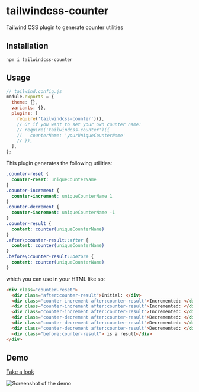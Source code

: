 # tailwindcss-counter
Tailwind CSS plugin to generate counter utilities

## Installation

```shell_script
npm i tailwindcss-counter
```

## Usage

```javascript
// tailwind.config.js
module.exports = {
  theme: {},
  variants: {},
  plugins: [
    require('tailwindcss-counter')(),
    // Or if you want to set your own counter name:
    // require('tailwindcss-counter')({
    //   counterName: 'yourUniqueCounterName'
    // }),
  ],
};
```

This plugin generates the following utilities:

```css
.counter-reset {
  counter-reset: uniqueCounterName
}
.counter-increment {
  counter-increment: uniqueCounterName 1
}
.counter-decrement {
  counter-increment: uniqueCounterName -1
}
.counter-result {
  content: counter(uniqueCounterName)
}
.after\:counter-result::after {
  content: counter(uniqueCounterName)
}
.before\:counter-result::before {
  content: counter(uniqueCounterName)
}
```

which you can use in your HTML like so:

```html
<div class="counter-reset">
  <div class="after:counter-result">Initial: </div>
  <div class="counter-increment after:counter-result">Incremented: </div>
  <div class="counter-increment after:counter-result">Incremented: </div>
  <div class="counter-increment after:counter-result">Incremented: </div>
  <div class="counter-decrement after:counter-result">Decremented: </div>
  <div class="counter-decrement after:counter-result">Decremented: </div>
  <div class="counter-decrement after:counter-result">Decremented: </div>
  <div class="before:counter-result"> is a result</div>
</div>
```

## Demo

[Take a look](https://kkomelin.github.io/tailwindcss-counter/)

![Screenshot of the demo](https://kkomelin.github.io/tailwindcss-counter/img/screenshot.png)